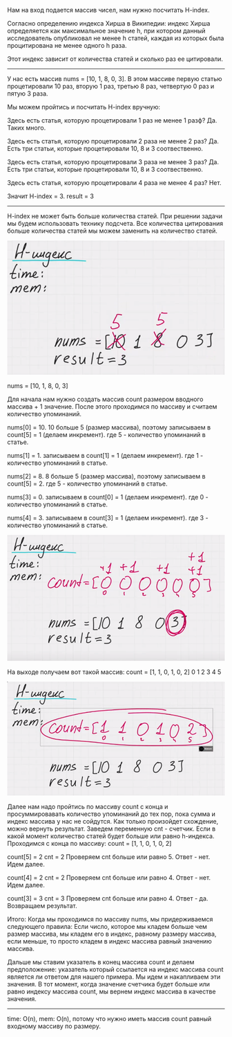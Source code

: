 Нам на вход подается массив чисел, нам нужно посчитать H-index.

Согласно определению индекса Хирша в Википедии: индекс Хирша определяется как максимальное значение h, при котором данный исследователь опубликовал не менее h статей, каждая из которых была процитирована не менее одного h раза.

Этот индекс зависит от количества статей и сколько раз ее цитировали.

-------

У нас есть массив nums = [10, 1, 8, 0, 3].
В этом массиве первую статью процетировали 10 раз, вторую 1 раз, третью 8 раз, четвертую 0 раз и пятую 3 раза.

Мы можем пройтись и посчитать H-index вручную:

Здесь есть статья, которую процетировали 1 раз не менее 1 разф? 
Да. Таких много.

Здесь есть статья, которую процетировали 2 раза не менее 2 раз? 
Да. Есть три статьи, которые процетировали 10, 8 и 3 соотвественно.

Здесь есть статья, которую процетировали 3 раза не менее 3 раз? 
Да. Есть три статьи, которые процетировали 10, 8 и 3 соотвественно.

Здесь есть статья, которую процетировали 4 раза не менее 4 раз? 
Нет.

Значит H-index = 3.
result = 3

-------

H-index не может быть больше количества статей. При решении задачи мы будем использовать технику подсчета. Все количества цитирования больше количества статей мы можем заменить на количество статей.

![1](<1.png>)

nums = [10, 1, 8, 0, 3]

Для начала нам нужно создать массив count размером вводного массива + 1 значение. После этого проходимся по массиву и считаем количество упоминаний.

nums[0] = 10. 10 больше 5 (размер массива), поэтому записываем в count[5] = 1 (делаем инкремент). где 5 - количество упоминаний в статье.

nums[1] = 1. записываем в count[1] = 1 (делаем инкремент). где 1 - количество упоминаний в статье.

nums[2] = 8. 8 больше 5 (размер массива), поэтому записываем в count[5] = 2. где 5 - количество упоминаний в статье.

nums[3] = 0. записываем в count[0] = 1 (делаем инкремент). где 0 - количество упоминаний в статье.

nums[4] = 3. записываем в count[3] = 1 (делаем инкремент). где 3 - количество упоминаний в статье.

![2](<2.png>)

На выходе получаем вот такой массив:
count = [1, 1, 0, 1, 0, 2]
         0  1  2  3  4  5

![3](<3.png>)

Далее нам надо пройтись по массиву count с конца и просуммировавать количество упоминаний до тех пор, пока сумма и индекс массива у нас не сойдутся. Как только произойдет схождение, можно вернуть результат.
Заведем переменную cnt - счетчик. Если в какой момент количество статей будет больше или равно h-индекса.
Проходимся с конца по массиву:
count = [1, 1, 0, 1, 0, 2]

count[5] = 2
cnt = 2
Проверяем cnt больше или равно 5. Ответ - нет. Идем далее.

count[4] = 2
cnt = 2
Проверяем cnt больше или равно 4. Ответ - нет. Идем далее.

count[3] = 3
cnt = 3
Проверяем cnt больше или равно 4. Ответ - да. Возвращаем результат.

Итого:
Когда мы проходимся по массиву nums, мы придерживаемся следующего правила: Если число, которое мы кладем больше чем размер массива, мы кладем его в индекс, равному размеру массива, если меньше, то просто кладем в индекс массива равный значению массива.

Дальше мы ставим указатель в конец массива count и делаем предположение: указатель который ссылается на индекс массива count является ли ответом для нашего примера. Мы идем и накапливаем эти значения. В тот момент, когда значение счетчика будет больше или равно индексу массива count, мы вернем индекс массива в качестве значения.

-------

time: O(n),
mem: O(n), потому что нужно иметь массив count равный входному массиву по размеру.

